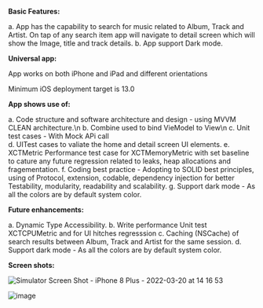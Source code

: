 **Basic Features:**

a. App has the capability to search for music related to Album, Track and Artist. On tap of any search item app will navigate to detail screen which will show the Image, title and track details.
b. App support Dark mode.

**Universal app:**

App works on both iPhone and iPad and different orientations

Minimum iOS deployment target is 13.0

**App shows use of:**

a. Code structure and software architecture and design - using MVVM CLEAN architecture.\n 
b. Combine used to bind VieModel to View\n 
c. Unit test cases - With Mock APi call  
d. UITest cases to valiate the home and detail screen UI elements.
e. XCTMetric Performance test case for XCTMemoryMetric with set baseline to cature any future regression related to leaks, heap allocations and fragementation.
f. Coding best practice - Adopting to SOLID best principles, using of Protocol, extension, codable, dependency injection for better Testability, modularity, readability and scalability. 
g. Support dark mode - As all the colors are by default system color.

**Future enhancements:**

a. Dynamic Type Accessibility. 
b. Write performance Unit test XCTCPUMetric and for UI hitches regresssion
c. Caching (NSCache) of search results between Album, Track and Artist for the same session. 
d. Support dark mode - As all the colors are by default system color.

**Screen shots:**

![Simulator Screen Shot - iPhone 8 Plus - 2022-03-20 at 14 16 53](https://user-images.githubusercontent.com/19665932/159167534-76ac6957-9c2a-4ffc-bb2d-48a7562d7f6a.png)

![image](https://user-images.githubusercontent.com/19665932/159167645-7e170d63-d7da-47db-bf7a-384d3a79769d.png)


